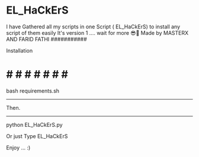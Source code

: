 # EL_HaCkErS
I have Gathered all my scripts in one Script ( EL_HaCkErS) to install any script of them easily    It's version 1 .... wait for more 😎💪  Made by MASTERX AND FARID FATHI 
###########

Installation 
# # # # # # # # # 

bash requirements.sh 


_ _ _ _ _ _ _ _ _ _ _ _ _ _ _ _ 


Then.

_ _ _ _ _ _ _ _ _ _ _ _ _ _ _ 

python EL_HaCkErS.py 

  

Or just Type EL_HaCkErS


Enjoy ...  :)
